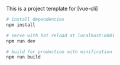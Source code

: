 
This is a project template for [vue-cli]

``` bash
# install dependencies
npm install

# serve with hot reload at localhost:8081
npm run dev

# build for production with minification
npm run build

```

